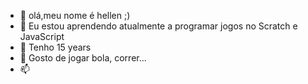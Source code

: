 - 👋 olá,meu nome é hellen ;)
- 👀 Eu estou aprendendo atualmente a programar jogos no Scratch e JavaScript 
- 🌱 Tenho 15 years
- 💞️ Gosto de jogar bola, correr...
- 📫 

<!---
bachihellen/bachihellen is a ✨ special ✨ repository because its `README.md` (this file) appears on your GitHub profile.
You can click the Preview link to take a look at your changes.
--->
